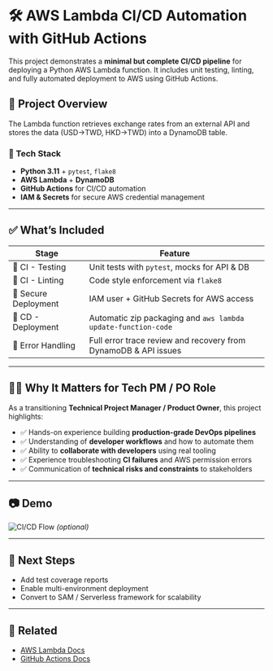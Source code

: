 # 🛠️ AWS Lambda CI/CD Automation with GitHub Actions

This project demonstrates a **minimal but complete CI/CD pipeline** for deploying a Python AWS Lambda function. It includes unit testing, linting, and fully automated deployment to AWS using GitHub Actions.

## 📌 Project Overview

The Lambda function retrieves exchange rates from an external API and stores the data (USD→TWD, HKD→TWD) into a DynamoDB table.

### 🔧 Tech Stack

- **Python 3.11** + `pytest`, `flake8`
- **AWS Lambda** + **DynamoDB**
- **GitHub Actions** for CI/CD automation
- **IAM & Secrets** for secure AWS credential management

---

## ✅ What’s Included

| Stage | Feature |
|-------|---------|
| 🧪 CI - Testing | Unit tests with `pytest`, mocks for API & DB |
| 🧹 CI - Linting | Code style enforcement via `flake8` |
| 🔑 Secure Deployment | IAM user + GitHub Secrets for AWS access |
| 🚀 CD - Deployment | Automatic zip packaging and `aws lambda update-function-code` |
| 🧾 Error Handling | Full error trace review and recovery from DynamoDB & API issues |

---

## 🧑‍💼 Why It Matters for Tech PM / PO Role

As a transitioning **Technical Project Manager / Product Owner**, this project highlights:

- ✅ Hands-on experience building **production-grade DevOps pipelines**
- ✅ Understanding of **developer workflows** and how to automate them
- ✅ Ability to **collaborate with developers** using real tooling
- ✅ Experience troubleshooting **CI failures** and AWS permission errors
- ✅ Communication of **technical risks and constraints** to stakeholders

---

## 📷 Demo

![CI/CD Flow](https://github.com/susancat/exchangerate/actions) *(optional)*

---

## 🧩 Next Steps

- Add test coverage reports
- Enable multi-environment deployment
- Convert to SAM / Serverless framework for scalability

---

## 🔗 Related

- [AWS Lambda Docs](https://docs.aws.amazon.com/lambda/)
- [GitHub Actions Docs](https://docs.github.com/en/actions)
